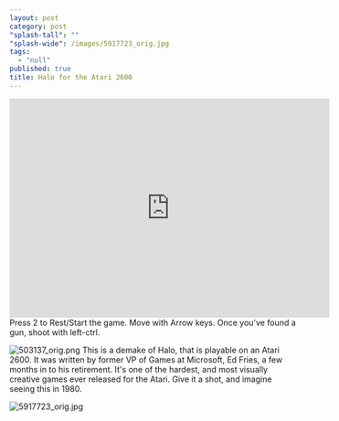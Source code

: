 ```yaml
---
layout: post
category: post
"splash-tall": ""
"splash-wide": /images/5917723_orig.jpg
tags: 
  - "null"
published: true
title: Halo for the Atari 2600
---
```




<iframe src="https://archive.org/embed/Halo_Atari_2600" width="560" height="384" frameborder="0" webkitallowfullscreen="true" mozallowfullscreen="true" allowfullscreen></iframe>
Press 2 to Rest/Start the game. Move with Arrow keys. Once you've found a gun, shoot with left-ctrl. 

![503137_orig.png]({{site.baseurl}}/images/503137_orig.png)
This is a demake of Halo, that is playable on an Atari 2600. It was written by former VP of Games at Microsoft, Ed Fries, a few months in to his retirement. It's one of the hardest, and most visually creative games ever released for the Atari. Give it a shot, and imagine seeing this in 1980. 

![5917723_orig.jpg]({{site.baseurl}}/images/5917723_orig.jpg)
